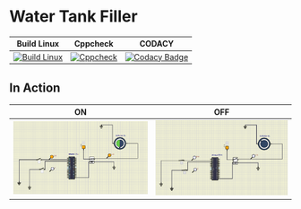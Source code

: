 # Water Tank Filler

| Build Linux | Cppcheck | CODACY |
| :---: | :---: | :---: | 
|[![Build Linux](https://github.com/Mohanraj06/M2-Embedded_Water_Tank_Filler/actions/workflows/build_linux.yml/badge.svg)](https://github.com/Mohanraj06/M2-Embedded_Water_Tank_Filler/actions/workflows/build_linux.yml)|[![Cppcheck](https://github.com/Mohanraj06/M2-Embedded_Water_Tank_Filler/actions/workflows/CodeQuality.yml/badge.svg)](https://github.com/Mohanraj06/M2-Embedded_Water_Tank_Filler/actions/workflows/CodeQuality.yml)|[![Codacy Badge](https://app.codacy.com/project/badge/Grade/347e49f59c4447b0a6174ac1c711b4cd)](https://www.codacy.com/gh/Mohanraj06/M2-Embedded_Water_Tank_Filler/dashboard?utm_source=github.com&amp;utm_medium=referral&amp;utm_content=Mohanraj06/M2-Embedded_Water_Tank_Filler&amp;utm_campaign=Badge_Grade)|

## In Action

|ON|OFF|
|:--:|:--:|
|![ON](https://github.com/Mohanraj06/M2-Embedded_Water_Tank_Filler/blob/main/3_Implementation/Simulation/ON%20Condition.png)|![OFF](https://github.com/Mohanraj06/M2-Embedded_Water_Tank_Filler/blob/main/3_Implementation/Simulation/OFF%20Condition.png)|

